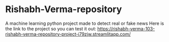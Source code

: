 # Rishabh-Verma-repository
A machine learning python project made to detect real or fake news
Here is the link to the project so you can test it out: https://rishabh-verma-103-rishabh-verma-repository-project-i79zjw.streamlitapp.com/
